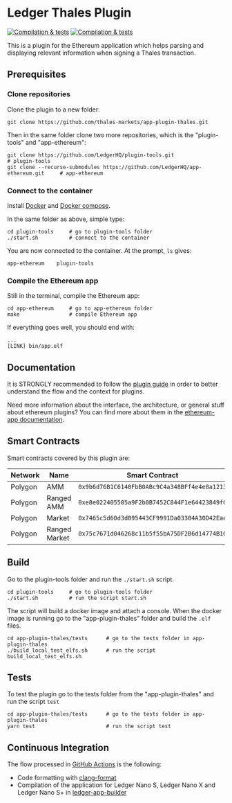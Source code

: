 # Ledger Thales Plugin

[![Compilation & tests](https://github.com/thales-markets/app-plugin-thales/workflows/Code%20style%20check/badge.svg)](https://github.com/thales-markets/app-plugin-thales/actions/workflows/lint-workflow.yml)
[![Compilation & tests](https://github.com/thales-markets/app-plugin-thales/workflows/Compilation%20%26%20tests/badge.svg)](https://github.com/thales-markets/app-plugin-thales/actions/workflows/ci-workflow.yml)

This is a plugin for the Ethereum application which helps parsing and displaying relevant information when signing a Thales transaction.

## Prerequisites

### Clone repositories

Clone the plugin to a new folder:

```shell
git clone https://github.com/thales-markets/app-plugin-thales.git
```

Then in the same folder clone two more repositories, which is the "plugin-tools" and "app-ethereum":

```shell
git clone https://github.com/LedgerHQ/plugin-tools.git                          # plugin-tools
git clone --recurse-submodules https://github.com/LedgerHQ/app-ethereum.git     # app-ethereum
```

### Connect to the container

Install [Docker](https://docs.docker.com/get-docker/) and [Docker compose](https://docs.docker.com/compose/install/).

In the same folder as above, simple type:

```shell
cd plugin-tools     # go to plugin-tools folder
./start.sh          # connect to the container
```

You are now connected to the container.
At the prompt, `ls` gives:

```shell
app-ethereum    plugin-tools
```

### Compile the Ethereum app

Still in the terminal, compile the Ethereum app:

```shell
cd app-ethereum     # go to app-ethereum folder
make                # compile Ethereum app
```

If everything goes well, you should end with:

```shell
...
[LINK] bin/app.elf
```

## Documentation

It is STRONGLY recommended to follow the [plugin guide](https://developers.ledger.com/docs/dapp/nano-plugin/overview/) in order to better understand the flow and the context for plugins.

Need more information about the interface, the architecture, or general stuff about ethereum plugins? You can find more about them in the [ethereum-app documentation](https://github.com/LedgerHQ/app-ethereum/blob/master/doc/ethapp_plugins.asc).

## Smart Contracts

Smart contracts covered by this plugin are:

| Network | Name          | Smart Contract                               |
| ------- | ------------- | -------------------------------------------- |
| Polygon | AMM           | `0x9b6d76B1C6140FbB0ABc9C4a348BFf4e4e8a1213` |
| Polygon | Ranged AMM    | `0xe8e022405505a9F2b0B7452C844F1e64423849fC` |
| Polygon | Market        | `0x7465c5d60d3d095443CF9991Da03304A30D42Eae` |
| Polygon | Ranged Market | `0x75c7671d046268c11b5f55bA75DF2B6d14774B1C` |

## Build

Go to the plugin-tools folder and run the `./start.sh` script.

```shell
cd plugin-tools     # go to plugin-tools folder
./start.sh          # run the script start.sh
```

The script will build a docker image and attach a console.
When the docker image is running go to the "app-plugin-thales" folder and build the `.elf` files.

```shell
cd app-plugin-thales/tests      # go to the tests folder in app-plugin-thales
./build_local_test_elfs.sh      # run the script build_local_test_elfs.sh
```

## Tests

To test the plugin go to the tests folder from the "app-plugin-thales" and run the script `test`

```shell
cd app-plugin-thales/tests      # go to the tests folder in app-plugin-thales
yarn test                       # run the script test
```

## Continuous Integration

The flow processed in [GitHub Actions](https://github.com/features/actions) is the following:

-   Code formatting with [clang-format](http://clang.llvm.org/docs/ClangFormat.html)
-   Compilation of the application for Ledger Nano S, Ledger Nano X and Ledger Nano S+ in [ledger-app-builder](https://github.com/LedgerHQ/ledger-app-builder)
